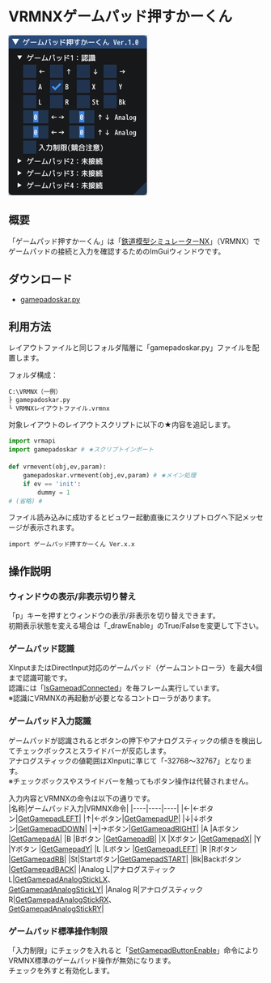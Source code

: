 # VRMNXゲームパッド押すかーくん
![gamepadoskar](img/gamepadoskar.png)

## 概要
「ゲームパッド押すかーくん」は「[鉄道模型シミュレーターNX](http://www.imagic.co.jp/hobby/products/vrmnx/ "鉄道模型シミュレーターNX")」（VRMNX）でゲームパッドの接続と入力を確認するためのImGuiウィンドウです。  

## ダウンロード
- [gamepadoskar.py](https://raw.githubusercontent.com/CaldiaNX/vrmnx-gamepadoskar/main/gamepadoskar.py)

## 利用方法
レイアウトファイルと同じフォルダ階層に「gamepadoskar.py」ファイルを配置します。  

フォルダ構成：
```
C:\VRMNX（一例）
├ gamepadoskar.py
└ VRMNXレイアウトファイル.vrmnx
```

対象レイアウトのレイアウトスクリプトに以下の★内容を追記します。  

```py
import vrmapi
import gamepadoskar # ★スクリプトインポート

def vrmevent(obj,ev,param):
    gamepadoskar.vrmevent(obj,ev,param) # ★メイン処理
    if ev == 'init':
        dummy = 1
# (省略) #
```

ファイル読み込みに成功するとビュワー起動直後にスクリプトログへ下記メッセージが表示されます。

```
import ゲームパッド押すかーくん Ver.x.x
```

## 操作説明
### ウィンドウの表示/非表示切り替え
「p」キーを押すとウィンドウの表示/非表示を切り替えできます。  
初期表示状態を変える場合は「_drawEnable」のTrue/Falseを変更して下さい。  

### ゲームパッド認識
XInputまたはDirectInput対応のゲームパッド（ゲームコントローラ）を最大4個まで認識可能です。  
認識には「[IsGamepadConnected](https://vrmcloud.net/nx/script/script/system/IsGamepadConnected.html)」を毎フレーム実行しています。  
※認識にVRMNXの再起動が必要となるコントローラがあります。  

### ゲームパッド入力認識
ゲームパッドが認識されるとボタンの押下やアナログスティックの傾きを検出してチェックボックスとスライドバーが反応します。  
アナログスティックの値範囲はXInputに準じて「-32768～32767」となります。  
※チェックボックスやスライドバーを触ってもボタン操作は代替されません。  

入力内容とVRMNXの命令は以下の通りです。  
|名称|ゲームパッド入力|VRMNX命令|
|----|----|----|
|←|←ボタン|[GetGamepadLEFT](https://vrmcloud.net/nx/script/script/system/GetGamepadLEFT.html)|
|↑|←ボタン|[GetGamepadUP](https://vrmcloud.net/nx/script/script/system/GetGamepadUP.html)|
|↓|↓ボタン|[GetGamepadDOWN](https://vrmcloud.net/nx/script/script/system/GetGamepadDOWN.html)|
|→|→ボタン|[GetGamepadRIGHT](https://vrmcloud.net/nx/script/script/system/GetGamepadRIGHT.html)|
|A |Aボタン |[GetGamepadA](https://vrmcloud.net/nx/script/script/system/GetGamepadA.html)|
|B |Bボタン |[GetGamepadB](https://vrmcloud.net/nx/script/script/system/GetGamepadB.html)|
|X |Xボタン |[GetGamepadX](https://vrmcloud.net/nx/script/script/system/GetGamepadX.html)|
|Y |Yボタン |[GetGamepadY](https://vrmcloud.net/nx/script/script/system/GetGamepadY.html)|
|L |Lボタン |[GetGamepadLEFT](https://vrmcloud.net/nx/script/script/system/GetGamepadLEFT.html)|
|R |Rボタン |[GetGamepadRB](https://vrmcloud.net/nx/script/script/system/GetGamepadRB.html)|
|St|Startボタン|[GetGamepadSTART](https://vrmcloud.net/nx/script/script/system/GetGamepadSTART.html)|
|Bk|Backボタン |[GetGamepadBACK](https://vrmcloud.net/nx/script/script/system/GetGamepadBACK.html)|
|Analog L|アナログスティックL|[GetGamepadAnalogStickLX](https://vrmcloud.net/nx/script/script/system/GetGamepadAnalogStickLX.html)、<br />[GetGamepadAnalogStickLY](https://vrmcloud.net/nx/script/script/system/GetGamepadAnalogStickLY.html)|
|Analog R|アナログスティックR|[GetGamepadAnalogStickRX](https://vrmcloud.net/nx/script/script/system/GetGamepadAnalogStickRX.html)、<br />[GetGamepadAnalogStickRY](https://vrmcloud.net/nx/script/script/system/GetGamepadAnalogStickRY.html)|

### ゲームパッド標準操作制限
「入力制限」にチェックを入れると「[SetGamepadButtonEnable](https://vrmcloud.net/nx/script/script/system/SetGamepadButtonEnable.html)」命令によりVRMNX標準のゲームパッド操作が無効になります。  
チェックを外すと有効化します。  
